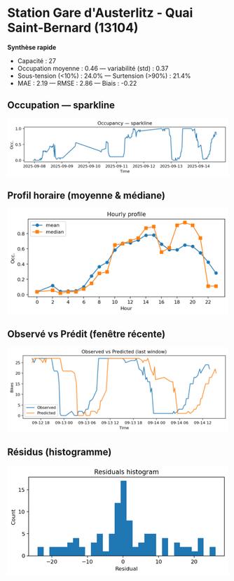 # Station Gare d'Austerlitz - Quai Saint-Bernard (13104)

**Synthèse rapide**
- Capacité : 27
- Occupation moyenne : 0.46 — variabilité (std) : 0.37
- Sous-tension (<10%) : 24.0% — Surtension (>90%) : 21.4%
- MAE : 2.19 — RMSE : 2.86 — Biais : -0.22

## Occupation — sparkline
![sparkline](../assets/figs/stations/13104/sparkline.png)

## Profil horaire (moyenne & médiane)
![hourly](../assets/figs/stations/13104/hourly.png)

## Observé vs Prédit (fenêtre récente)
![ovsp](../assets/figs/stations/13104/obs_vs_pred.png)

## Résidus (histogramme)
![resid](../assets/figs/stations/13104/residual_hist.png)